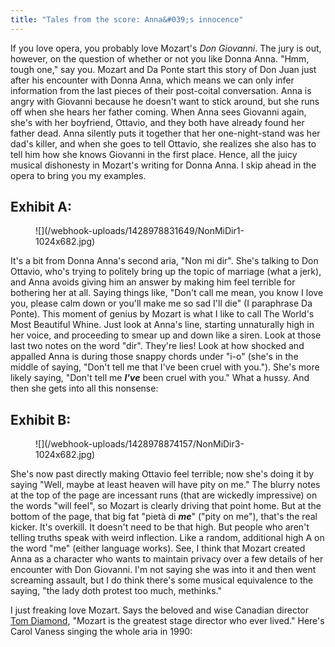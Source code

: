 ```yaml
---
title: "Tales from the score: Anna&#039;s innocence"
---
```


If you love opera, you probably love Mozart's _Don Giovanni_. The jury is out, however, on the question of whether or not you like Donna Anna. "Hmm, tough one," say you. Mozart and Da Ponte start this story of Don Juan just after his encounter with Donna Anna, which means we can only infer information from the last pieces of their post-coital conversation. Anna is angry with Giovanni because he doesn't want to stick around, but she runs off when she hears her father coming. When Anna sees Giovanni again, she's with her boyfriend, Ottavio, and they both have already found her father dead. Anna silently puts it together that her one-night-stand was her dad's killer, and when she goes to tell Ottavio, she realizes she also has to tell him how she knows Giovanni in the first place. Hence, all the juicy musical dishonesty in Mozart's writing for Donna Anna. I skip ahead in the opera to bring you my examples.

## Exhibit A:

<figure data-type="image">
![](/webhook-uploads/1428978831649/NonMiDir1-1024x682.jpg)
</figure>

It's a bit from Donna Anna's second aria, "Non mi dir". She's talking to Don Ottavio, who's trying to politely bring up the topic of marriage (what a jerk), and Anna avoids giving him an answer by making him feel terrible for bothering her at all. Saying things like, "Don't call me mean, you know I love you, please calm down or you'll make me so sad I'll die" (I paraphrase Da Ponte). This moment of genius by Mozart is what I like to call The World's Most Beautiful Whine. Just look at Anna's line, starting unnaturally high in her voice, and proceeding to smear up and down like a siren. Look at those last two notes on the word "dir". They're lies! Look at how shocked and appalled Anna is during those snappy chords under "i-o" (she's in the middle of saying, "Don't tell me that I've been cruel with you."). She's more likely saying, "Don't tell me _**I've**_ been cruel with you." What a hussy. And then she gets into all this nonsense:

## Exhibit B:

<figure data-type="image">
![](/webhook-uploads/1428978874157/NonMiDir3-1024x682.jpg)
</figure>

She's now past directly making Ottavio feel terrible; now she's doing it by saying "Well, maybe at least heaven will have pity on me." The blurry notes at the top of the page are incessant runs (that are wickedly impressive) on the words "will feel", so Mozart is clearly driving that point home. But at the bottom of the page, that big fat "pietà di _**me**_" ("pity on me"), that's the real kicker. It's overkill. It doesn't need to be that high. But people who aren't telling truths speak with weird inflection. Like a random, additional high A on the word "me" (either language works). See, I think that Mozart created Anna as a character who wants to maintain privacy over a few details of her encounter with Don Giovanni. I'm not saying she was into it and then went screaming assault, but I do think there's some musical equivalence to the saying, "the lady doth protest too much, methinks."

I just freaking love Mozart. Says the beloved and wise Canadian director [Tom Diamond](https://tapestryopera.com/tom-diamond), "Mozart is the greatest stage director who ever lived." Here's Carol Vaness singing the whole aria in 1990:
